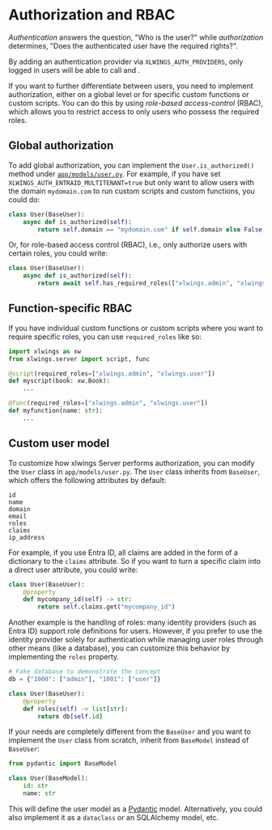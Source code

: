 # Authorization and RBAC

_Authentication_ answers the question, "Who is the user?" while _authorization_ determines, "Does the authenticated user have the required rights?".

By adding an authentication provider via `XLWINGS_AUTH_PROVIDERS`, only logged in users will be able to call [](custom_functions.md) and [](custom_scripts.md).

If you want to further differentiate between users, you need to implement authorization, either on a global level or for specific custom functions or custom scripts. You can do this by using _role-based access-control_ (RBAC), which allows you to restrict access to only users who possess the required roles.

## Global authorization

To add global authorization, you can implement the `User.is_authorized()` method under [`app/models/user.py`](https://github.com/xlwings/xlwings-server/blob/main/app/models/user.py). For example, if you have set `XLWINGS_AUTH_ENTRAID_MULTITENANT=true` but only want to allow users with the domain `mydomain.com` to run custom scripts and custom functions, you could do:

```python
class User(BaseUser):
    async def is_authorized(self):
        return self.domain == "mydomain.com" if self.domain else False
```

Or, for role-based access control (RBAC), i.e., only authorize users with certain roles, you could write:

```python
class User(BaseUser):
    async def is_authorized(self):
        return await self.has_required_roles(["xlwings.admin", "xlwings.user"])
```

## Function-specific RBAC

If you have individual custom functions or custom scripts where you want to require specific roles, you can use `required_roles` like so:

```python
import xlwings as xw
from xlwings.server import script, func

@script(required_roles=["xlwings.admin", "xlwings.user"])
def myscript(book: xw.Book):
    ...

@func(required_roles=["xlwings.admin", "xlwings.user"])
def myfunction(name: str):
    ...
```

## Custom user model

To customize how xlwings Server performs authorization, you can modify the `User` class in `app/models/user.py`. The `User` class inherits from `BaseUser`, which offers the following attributes by default:

```text
id
name
domain
email
roles
claims
ip_address
```

For example, if you use Entra ID, all claims are added in the form of a dictionary to the `claims` attribute. So if you want to turn a specific claim into a direct user attribute, you could write:

```python
class User(BaseUser):
    @property
    def mycompany_id(self) -> str:
        return self.claims.get("mycompany_id")
```

Another example is the handling of roles: many identity providers (such as Entra ID) support role definitions for users. However, if you prefer to use the identity provider solely for authentication while managing user roles through other means (like a database), you can customize this behavior by implementing the `roles` property.

```python
# Fake database to demonstrate the concept
db = {"1000": ["admin"], "1001": ["user"]}

class User(BaseUser):
    @property
    def roles(self) -> list[str]:
        return db[self.id]
```

If your needs are completely different from the `BaseUser` and you want to implement the `User` class from scratch, inherit from `BaseModel` instead of `BaseUser`:

```python
from pydantic import BaseModel

class User(BaseModel):
    id: str
    name: str
```

This will define the user model as a [Pydantic](https://docs.pydantic.dev) model. Alternatively, you could also implement it as a `dataclass` or an SQLAlchemy model, etc.
